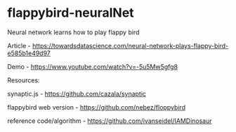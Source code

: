 # flappybird-neuralNet

Neural network learns how to play flappy bird

Article - https://towardsdatascience.com/neural-network-plays-flappy-bird-e585b1e49d97

Demo - https://www.youtube.com/watch?v=-5u5Mw5gfg8


Resources:

synaptic.js - https://github.com/cazala/synaptic

flappybird web version - https://github.com/nebez/floppybird

reference code/algorithm - https://github.com/ivanseidel/IAMDinosaur

